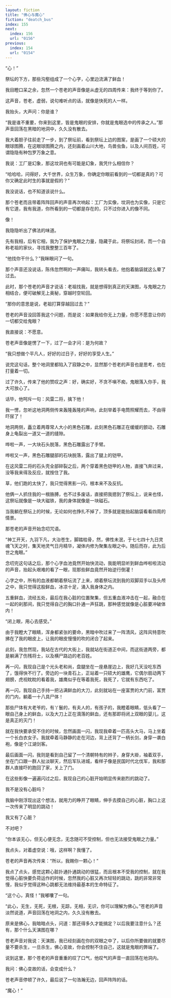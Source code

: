 ```yaml
---
layout: fiction
title: "佛心与魔心"
fiction: "deatch_bus"
index: 155
next:
  index: 156
  url: "0156"
previous:
  index: 154
  url: "0154"
---
```

“心！”

祭坛的下方，那些沟壑组成了一个心字，心里边流满了鲜血！

我目瞪口呆之余，忽然一个苍老的声音像是从虚无的四周传来：我终于等到你了。

这声音，苍老，虚弱，说句难听点的话，就像是快死的人一样。

我抬头，大声问：你是谁？

“我是谁不重要，你来到这里，皆是鬼眼的安排，你就是鬼眼选中的传承之人。”那声音回荡在黑暗的地洞中，久久没有散去。

我大着胆子往前走了一步，到了祭坛前，看到祭坛上边的图案，是画了一个硕大的眼球图腾，在这眼球图腾之内，还刻画着山川大地，鸟兽虫鱼，以及人间百姓，可谓隐隐有种包罗万象之意。

我说：工厂是幻象，那这坟洞也有可能是幻象，我凭什么相信你？

“哈哈哈，问得好，大千世界，众生万象，你确定你眼前看到的一切都是真的？可你又确定此时生的事就是假的？”

我没说话，也不知道该说什么。

那个苍老而且带着阵阵回声的声音再次响起：工厂为实像，坟洞也为实像，只是它有它道，我有我道，你所看到的一切都是存在的，只不过你进入的像不同。

像！

我隐隐听出了佛法的味道。

先有我相，后有它相，我为了保护鬼眼之力量，隐藏于此，将祭坛封闭，而一个自称老祖的家伙，寻找我整整三百年了。

“他找你干什么？”我眯眼问了一句。

那个声音还没说话，陈伟忽然啊的一声痛叫，我转头看去，他抱着脑袋就这么晕了过去。

此时，那个苍老的声音才说话：老祖找我，就是想得到真正的天演图，与鬼眼之力相结合，便可破解无上奥秘，穿越时空轮回。

“那你的意思是说，老祖打算穿越回过去？”

苍老的声音没回答我这个问题，而是说：如果我给你无上力量，你愿不愿意让你的一切都交给鬼眼？

我直接说：不愿意。

苍老声音像是愣了一下，过了一会才问：是为何故？

“我只想做个平凡人，好好的过日子，好好的享受人生。”

说完这句话，整个地洞里都陷入了寂静之中，显然那个苍老的声音也是思考，也在打量着一切。

过了许久，传来了他的赞叹之声：好，确实好，不贪不嗔不痴，鬼眼落入你手，我大可放心了。

话毕，他呵斥一句：风雷二将，擒下他！

我一愣，忽听这地洞两侧传来轰隆轰隆的声响，此刻举着手电筒照耀而去，不由得吓尿了！

地洞两侧，矗立着两尊常人大小的黑色石雕，此刻黑色石雕正在缓缓的颤动，石雕身上龟裂出一道又一道的缝隙。

哗啦一声，一大块石头脱落，黑色石雕露出了手臂。

哗啦又一声，黑色石雕腿部的石块脱落，露出了腿上的铠甲。

在这风雷二将的石头壳全部碎裂之后，两个穿着黑色铠甲的人物，直接飞奔过来，没等我来得及反应，就按住了我。

草，他们跑的太快了，我只觉得黑影一闪，根本来不及反抗。

他俩一人抓住我的一根胳膊，也不过多废话，直接把我摁到了祭坛上，说来也怪，这祭坛就像是一块大磁铁，我的身体就像是一块磁石。

当我躺在祭坛上的时候，无论如何也挣扎不掉了，顶多就是能抬起脑袋看看四周的情景。

那苍老的声音开始念叨咒语。

“神工开天，九羽下凡，大治苍生，脚踏枯骨，然，佛性未泯，于七七四十九日灵魂飞天之时，集天地灵气日月精华，凝体内修为聚集左眼之中。随后而存，此为后世之鬼眼。”

念叨完这句话之后，那个心字血池竟然开始快流动，我能明显听到鲜血哗啦啦流动的声音，抬起头艰难的看了一眼，现那些鲜血竟然开始逆行倒灌！

心字之中，所有的血液都朝着祭坛流了上来，顺着祭坛流到我的双脚双手以及头颅之中，我只觉得这股鲜血，冰凉十足，涌入我身体之内。

五重鲜血，流经五处，最后在我心脏的位置聚集，但五重血液冲击在一起，融合在一起的刹那间，我只觉得自己的胸口扑通一声狂跳，那种感觉就像是心脏要冲破体内！

“闭上眼，用心去感受。”

由于我瞪大了眼睛，浑身都紧张的要命，黑暗中吹过来了一阵清风，这阵风特意吹拂在了我的眼皮上，让我的眼皮慢慢的吹的闭合了起来。

此刻，我忽然现，我站在古代的大街上，我就站在街道正中间，而这街道两旁，都是躺满了伤残将士，以及横尸路边的老百姓。

再一闪，我现自己是个光头老和尚，盘腿坐在一座悬崖边上，我好几天没吃东西了，饿得快不行了。旁边的一块青石上，正站着一只硕大的雄鹰，它偶尔扇动两下翅膀，虎视眈眈的看着我，雄鹰似乎在等着我死，我死了，它就有东西吃了。

再一闪，我现自己手持一把沾满鲜血的大刀，此刻就站在一座富贾的大门前，富贾的门内，躺着一十八具尸体！

那些尸体有大老爷的，有丫鬟的，有夫人的，有孩子的，我瞪着眼睛，低头看了一眼自己身上的鲜血，以及大刀上正在滴落的鲜血，还有那即将闭上双眼的婴儿，这是真正的灭门！

就在我快要承受不住的时候，忽然画面一闪，我现我牵着一匹高头大马，马上坐着一个长白衣女子。我就牵着马静静的走在河边，背上还背了一柄长剑，身穿一袭白袍，像是个江湖剑客。

最后画面一闪，我则是看到自己留了一个清朝特有的辫子，身穿大褂，袖着双手，坐在门口跟一群人扯淡聊天，然后军队进城，看样子像是民国时代北伐军，我和那群人直接吓的跑回了家，关上了门。

在这些影像一遍遍闪过之后，我现自己的心脏开始明显传来剧烈的跳动了。

我不是没有心脏吗？

我脑中刚浮现出这个想法，就用力的睁开了眼睛，伸手去摸自己的心脏，胸口上这一次传来了明显的跳动！

我又有了心脏？

不对吧？

“你本该无心，但无心便无念，无念随可不受控制，但也无法接受鬼眼之力量。”

我点头，对着虚空说：哦，这样啊？我懂了。

苍老的声音再次传来：“所以，我赐你一颗心！”

我点了点头，感觉这颗心脏扑通扑通跳动的很猛，而且根本不受我的控制，就在我觉得心脏快要负荷运作的时候，忽然我的心脏又再次轻轻的跳动，跳的非常非常慢，我似乎觉得这种心跳都无法维持最基本的生命特征了。

“这个心，真怪！”我嘟囔了一句。

“此心，无生，无死，无根，无踪，无相，无识，你可以理解为佛心。”苍老的声音淡然说道，声音回荡在地洞之内，久久没有散去。

原来是佛心，我暗暗点头，问道：那还得多久才能搞定？以后我要注意什么？还有，那个什么天演图在哪？

苍老声音对我说：天演图，我已经刻画在你的双眼之中了，以后你所要做的就要尽量不要杀生，一旦杀生，佛心变故，你会控制不住自己，这就是鬼眼的弊端了。

说到这里，那个苍老的声音重重的叹了口气，他叹气的声音一直回荡在地洞内。

我问：佛心变故的话，会变成什么？

苍老声音停顿了许久，最后说了一句浩瀚无边，回声阵阵的话。

“魔心！”
